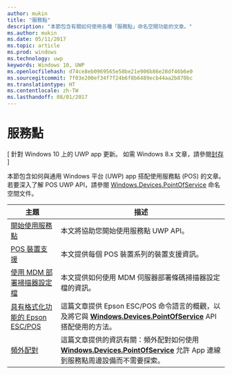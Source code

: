 ```yaml
---
author: mukin
title: "服務點"
description: "本節包含有關如何使用各種「服務點」命名空間功能的文章。"
ms.author: mukin
ms.date: 05/11/2017
ms.topic: article
ms.prod: windows
ms.technology: uwp
keywords: Windows 10, UWP
ms.openlocfilehash: d74ce8eb0969565e50be21e906b86e28df46b6e0
ms.sourcegitcommit: 7f03e200ef34f7f24b6f8b6489ecb44aa2b870bc
ms.translationtype: HT
ms.contentlocale: zh-TW
ms.lasthandoff: 08/01/2017
---
```

# <a name="point-of-service"></a>服務點

\[ 針對 Windows 10 上的 UWP app 更新。 如需 Windows 8.x 文章，請參閱[封存](http://go.microsoft.com/fwlink/p/?linkid=619132) \]

本節包含如何與通用 Windows 平台 (UWP) app 搭配使用服務點 (POS) 的文章。 若要深入了解 POS UWP API，請參閱 [Windows.Devices.PointOfService](https://docs.microsoft.com/en-us/uwp/api/windows.devices.pointofservice) 命名空間文件。

|主題|描述|
|--------|------------------|
| [開始使用服務點](pos-get-started.md) | 本文將協助您開始使用服務點 UWP API。 |
| [POS 裝置支援](pos-device-support.md) | 本文提供每個 POS 裝置系列的裝置支援資訊。 |
| [使用 MDM 部署掃描器設定檔](deploy-scanner-profiles-with-mdm.md) | 本文提供如何使用 MDM 伺服器部署條碼掃描器設定檔的資訊。 |
| [具有格式化功能的 Epson ESC/POS](epson-esc-pos-with-formatting.md)   | 這篇文章提供 Epson ESC/POS 命令語言的概觀，以及將它與 [**Windows.Devices.PointOfService**](https://msdn.microsoft.com/library/windows/apps/windows.devices.pointofservice.aspx) API 搭配使用的方法。 |
| [頻外配對](out-of-band-pairing.md) | 這篇文章提供的資訊有關：頻外配對如何使用 [**Windows.Devices.PointOfService**](https://msdn.microsoft.com/library/windows/apps/windows.devices.pointofservice.aspx) 允許 App 連線到服務點周邊設備而不需要探索。 |
